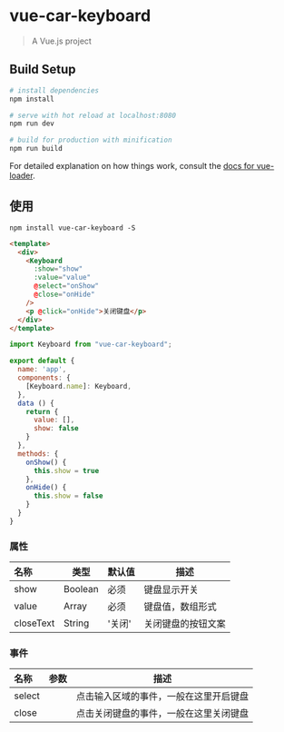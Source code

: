 # vue-car-keyboard

> A Vue.js project

## Build Setup

``` bash
# install dependencies
npm install

# serve with hot reload at localhost:8080
npm run dev

# build for production with minification
npm run build
```

For detailed explanation on how things work, consult the [docs for vue-loader](http://vuejs.github.io/vue-loader).

## 使用
```shell
npm install vue-car-keyboard -S
```

```html
<template>
  <div>
    <Keyboard
      :show="show"
      :value="value"
      @select="onShow"
      @close="onHide"
    />
    <p @click="onHide">关闭键盘</p>
  </div>
</template>
```

```javascript
import Keyboard from "vue-car-keyboard";

export default {
  name: 'app',
  components: {
    [Keyboard.name]: Keyboard,
  },
  data () {
    return {
      value: [],
      show: false
    }
  },
  methods: {
    onShow() {
      this.show = true
    },
    onHide() {
      this.show = false
    }
  }
}
```

### 属性
| 名称 | 类型 | 默认值 | 描述 |
| :---- | ------ | ------ | ------ |
| show | Boolean | 必须 | 键盘显示开关 |
| value | Array | 必须 | 键盘值，数组形式 |
| closeText | String | '关闭' | 关闭键盘的按钮文案 |

### 事件
| 名称 | 参数 | 描述 |
| :---- | ------ | ------ |
| select |  | 点击输入区域的事件，一般在这里开启键盘 |
| close |  | 点击关闭键盘的事件，一般在这里关闭键盘 |
